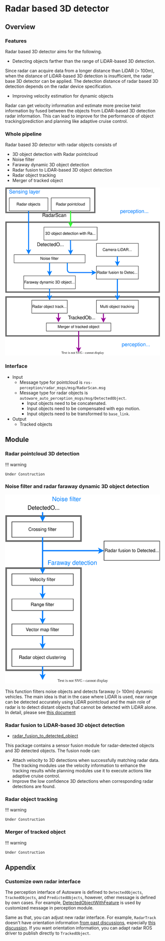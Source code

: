 # Radar based 3D detector

## Overview

### Features

Radar based 3D detector aims for the following.

- Detecting objects farther than the range of LiDAR-based 3D detection.

Since radar can acquire data from a longer distance than LiDAR (> 100m), when the distance of LiDAR-based 3D detection is insufficient, the radar base 3D detector can be applied.
The detection distance of radar based 3D detection depends on the radar device specification.

- Improving velocity estimation for dynamic objects

Radar can get velocity information and estimate more precise twist information by fused between the objects from LiDAR-based 3D detection radar information.
This can lead to improve for the performance of object tracking/prediction and planning like adaptive cruise control.

### Whole pipeline

Radar based 3D detector with radar objects consists of

- 3D object detection with Radar pointcloud
- Noise filter
- Faraway dynamic 3D object detection
- Radar fusion to LiDAR-based 3D object detection
- Radar object tracking
- Merger of tracked object

![Radar based 3D detector](image/radar-based-3d-detector.drawio.svg)

### Interface

- Input
  - Message type for pointcloud is `ros-perception/radar_msgs/msg/RadarScan.msg`
  - Message type for radar objects is `autoware_auto_perception_msgs/msg/DetectedObject`.
    - Input objects need to be concatenated.
    - Input objects need to be compensated with ego motion.
    - Input objects need to be transformed to `base_link`.
- Output
  - Tracked objects

## Module

### Radar pointcloud 3D detection

!!! warning

    Under Construction

### Noise filter and radar faraway dynamic 3D object detection

![faraway object detection](image/faraway-object-detection.drawio.svg)

This function filters noise objects and detects faraway (> 100m) dynamic vehicles.
The main idea is that in the case where LiDAR is used, near range can be detected accurately using LiDAR pointcloud and the main role of radar is to detect distant objects that cannot be detected with LiDAR alone.
In detail, please see [this document](faraway-object-detection.md)

### Radar fusion to LiDAR-based 3D object detection

- [radar_fusion_to_detected_object](https://github.com/autowarefoundation/autoware.universe/tree/main/perception/radar_fusion_to_detected_object)

This package contains a sensor fusion module for radar-detected objects and 3D detected objects. The fusion node can:

- Attach velocity to 3D detections when successfully matching radar data. The tracking modules use the velocity information to enhance the tracking results while planning modules use it to execute actions like adaptive cruise control.
- Improve the low confidence 3D detections when corresponding radar detections are found.

### Radar object tracking

!!! warning

    Under Construction

### Merger of tracked object

!!! warning

    Under Construction

## Appendix

### Customize own radar interface

The perception interface of Autoware is defined to `DetectedObjects`, `TrackedObjects`, and `PredictedObjects`, however, other message is defined by own cases. For example, [DetectedObjectWithFeature](https://github.com/tier4/tier4_autoware_msgs/tree/tier4/universe/tier4_perception_msgs/msg/object_recognition) is used by customized message in perception module.

Same as that, you can adjust new radar interface.
For example, `RadarTrack` doesn't have orientation information [from past discussions](https://github.com/ros-perception/radar_msgs/pull/3), especially [this discussion](https://github.com/ros-perception/radar_msgs/pull/3#issuecomment-661599741).
If you want orientation information, you can adapt radar ROS driver to publish directly to `TrackedObject`.
